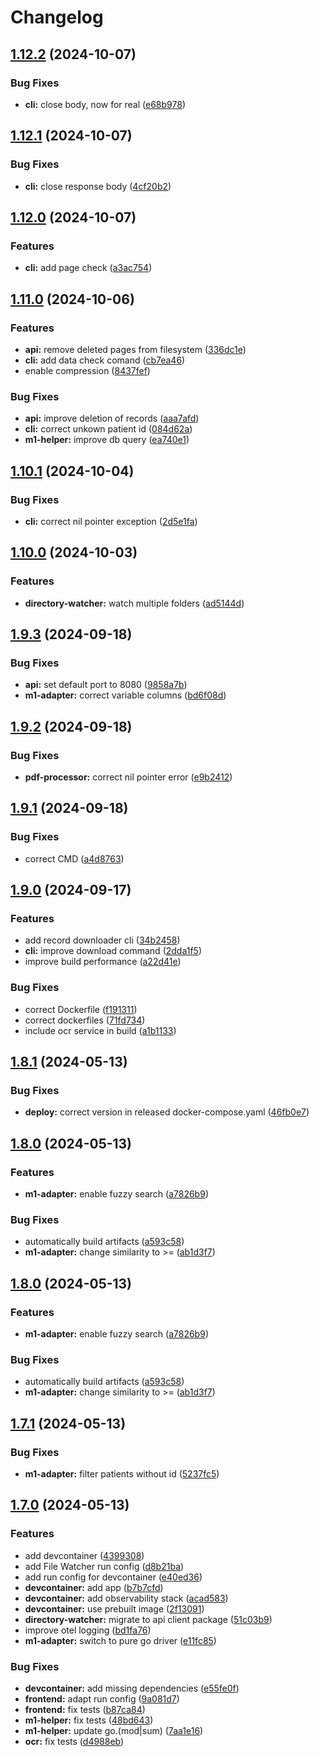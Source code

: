 # Changelog

## [1.12.2](https://github.com/dgmann/document-manager/compare/v1.12.1...v1.12.2) (2024-10-07)


### Bug Fixes

* **cli:** close body, now for real ([e68b978](https://github.com/dgmann/document-manager/commit/e68b97888d384f2aa27b4cf3855e29a583fe7aed))

## [1.12.1](https://github.com/dgmann/document-manager/compare/v1.12.0...v1.12.1) (2024-10-07)


### Bug Fixes

* **cli:** close response body ([4cf20b2](https://github.com/dgmann/document-manager/commit/4cf20b2fe38b23f1889f61fdfc21d140efae784c))

## [1.12.0](https://github.com/dgmann/document-manager/compare/v1.11.0...v1.12.0) (2024-10-07)


### Features

* **cli:** add page check ([a3ac754](https://github.com/dgmann/document-manager/commit/a3ac75427b83a8e942a0d26f37eea2b288e528f0))

## [1.11.0](https://github.com/dgmann/document-manager/compare/v1.10.1...v1.11.0) (2024-10-06)


### Features

* **api:** remove deleted pages from filesystem ([336dc1e](https://github.com/dgmann/document-manager/commit/336dc1e9869eb104b04263f52a4ea74e6ec0aed7))
* **cli:** add data check comand ([cb7ea46](https://github.com/dgmann/document-manager/commit/cb7ea46d00c16156485f7aa94b457c0bfe7a9309))
* enable compression ([8437fef](https://github.com/dgmann/document-manager/commit/8437fef7eb851981e6663516b905349148323e43))


### Bug Fixes

* **api:** improve deletion of records ([aaa7afd](https://github.com/dgmann/document-manager/commit/aaa7afd8925fdd6829619aba7cd9d4d2be5c3dac))
* **cli:** correct unkown patient id ([084d62a](https://github.com/dgmann/document-manager/commit/084d62a9bcd4f60a9668f80f6291844591a1d2b2))
* **m1-helper:** improve db query ([ea740e1](https://github.com/dgmann/document-manager/commit/ea740e14daa64d62af269784d8b6064e733888c6))

## [1.10.1](https://github.com/dgmann/document-manager/compare/v1.10.0...v1.10.1) (2024-10-04)


### Bug Fixes

* **cli:** correct nil pointer exception ([2d5e1fa](https://github.com/dgmann/document-manager/commit/2d5e1fa63558ac019f3bf1b357566cd4ad8ded34))

## [1.10.0](https://github.com/dgmann/document-manager/compare/v1.9.3...v1.10.0) (2024-10-03)


### Features

* **directory-watcher:** watch multiple folders ([ad5144d](https://github.com/dgmann/document-manager/commit/ad5144d4b169c9b08f1d3d413d707eca7894cac1))

## [1.9.3](https://github.com/dgmann/document-manager/compare/v1.9.2...v1.9.3) (2024-09-18)


### Bug Fixes

* **api:** set default port to 8080 ([9858a7b](https://github.com/dgmann/document-manager/commit/9858a7bb8dec7d2b9237d2cb2d40256dff39b9e5))
* **m1-adapter:** correct variable columns ([bd6f08d](https://github.com/dgmann/document-manager/commit/bd6f08d53e0eb22fe9381145aa9d208726681b01))

## [1.9.2](https://github.com/dgmann/document-manager/compare/v1.9.1...v1.9.2) (2024-09-18)


### Bug Fixes

* **pdf-processor:** correct nil pointer error ([e9b2412](https://github.com/dgmann/document-manager/commit/e9b241252a11c6644195ef7103bc71122e3cf917))

## [1.9.1](https://github.com/dgmann/document-manager/compare/v1.9.0...v1.9.1) (2024-09-18)


### Bug Fixes

* correct CMD ([a4d8763](https://github.com/dgmann/document-manager/commit/a4d8763ef4d8ed49acf4f82f37b98ecab633da3b))

## [1.9.0](https://github.com/dgmann/document-manager/compare/v1.8.1...v1.9.0) (2024-09-17)


### Features

* add record downloader cli ([34b2458](https://github.com/dgmann/document-manager/commit/34b24583f6cbc4e7e65977b5ad02dda1375a0ef9))
* **cli:** improve download command ([2dda1f5](https://github.com/dgmann/document-manager/commit/2dda1f5034cd1528ad9a6acc6847bec4bb6fc843))
* improve build performance ([a22d41e](https://github.com/dgmann/document-manager/commit/a22d41ebcc1db80e1f5c8e2a3c9ff8bc2d562551))


### Bug Fixes

* correct Dockerfile ([f191311](https://github.com/dgmann/document-manager/commit/f191311c6041d3ddb5b2cfee1b1066fc96b2ace6))
* correct dockerfiles ([71fd734](https://github.com/dgmann/document-manager/commit/71fd7347e5024980ed0b72aa2bee23ec96baa6fd))
* include ocr service in build ([a1b1133](https://github.com/dgmann/document-manager/commit/a1b11334965ee4e30c7cc23b4d3b84ee2e063a3f))

## [1.8.1](https://github.com/dgmann/document-manager/compare/v1.8.0...v1.8.1) (2024-05-13)


### Bug Fixes

* **deploy:** correct version in released docker-compose.yaml ([46fb0e7](https://github.com/dgmann/document-manager/commit/46fb0e730f1c2689d8be7a4a3846bbf29a96ccf7))

## [1.8.0](https://github.com/dgmann/document-manager/compare/v1.7.1...v1.8.0) (2024-05-13)


### Features

* **m1-adapter:** enable fuzzy search ([a7826b9](https://github.com/dgmann/document-manager/commit/a7826b967c99e3fc3a508d540f4db1eb9dcb4d15))


### Bug Fixes

* automatically build artifacts ([a593c58](https://github.com/dgmann/document-manager/commit/a593c58e2dff0aabf8f228a1c61a9c0d91484015))
* **m1-adapter:** change similarity to &gt;= ([ab1d3f7](https://github.com/dgmann/document-manager/commit/ab1d3f75ef214eaf7077b6b0dfbd1e091da477bb))

## [1.8.0](https://github.com/dgmann/document-manager/compare/v1.7.1...v1.8.0) (2024-05-13)


### Features

* **m1-adapter:** enable fuzzy search ([a7826b9](https://github.com/dgmann/document-manager/commit/a7826b967c99e3fc3a508d540f4db1eb9dcb4d15))


### Bug Fixes

* automatically build artifacts ([a593c58](https://github.com/dgmann/document-manager/commit/a593c58e2dff0aabf8f228a1c61a9c0d91484015))
* **m1-adapter:** change similarity to &gt;= ([ab1d3f7](https://github.com/dgmann/document-manager/commit/ab1d3f75ef214eaf7077b6b0dfbd1e091da477bb))

## [1.7.1](https://github.com/dgmann/document-manager/compare/v1.7.0...v1.7.1) (2024-05-13)


### Bug Fixes

* **m1-adapter:** filter patients without id ([5237fc5](https://github.com/dgmann/document-manager/commit/5237fc5967cbf060a140cdbe6132ea8b07de1657))

## [1.7.0](https://github.com/dgmann/document-manager/compare/v1.6.4...v1.7.0) (2024-05-13)


### Features

* add devcontainer ([4399308](https://github.com/dgmann/document-manager/commit/43993089be84125eb26dda698631331cbb6946b3))
* add File Watcher run config ([d8b21ba](https://github.com/dgmann/document-manager/commit/d8b21bafb75938a6f2fc021826158597d00140d3))
* add run config for devcontainer ([e40ed36](https://github.com/dgmann/document-manager/commit/e40ed36dc0ee3cca68e82bae2561bba59d6b1d0b))
* **devcontainer:** add app ([b7b7cfd](https://github.com/dgmann/document-manager/commit/b7b7cfd69b50a12410eaad7beaa9f176d9814c8c))
* **devcontainer:** add observability stack ([acad583](https://github.com/dgmann/document-manager/commit/acad5834f4c7789b8b0c244a275a1fee135f2016))
* **devcontainer:** use prebuilt image ([2f13091](https://github.com/dgmann/document-manager/commit/2f130914ccc3a83158d1ebca4a258b490d400c61))
* **directory-watcher:** migrate to api client package ([51c03b9](https://github.com/dgmann/document-manager/commit/51c03b976b147c5da771fe27f3bc746c123f3dc7))
* improve otel logging ([bd1fa76](https://github.com/dgmann/document-manager/commit/bd1fa76641f6e75125ae218550184bb2724b5125))
* **m1-adapter:** switch to pure go driver ([e11fc85](https://github.com/dgmann/document-manager/commit/e11fc8563d210fdcb9ed233a860f0b9e0cff8393))


### Bug Fixes

* **devcontainer:** add missing dependencies ([e55fe0f](https://github.com/dgmann/document-manager/commit/e55fe0f01fd4f6c790891c51592351ac2583cdd4))
* **frontend:** adapt run config ([9a081d7](https://github.com/dgmann/document-manager/commit/9a081d7fb8a17714790db8d230e052c3968daee9))
* **frontend:** fix tests ([b87ca84](https://github.com/dgmann/document-manager/commit/b87ca847e25c023cad6f2bf7bbdd75f85a3d2a67))
* **m1-helper:** fix tests ([48bd643](https://github.com/dgmann/document-manager/commit/48bd643360d11eb41fcb6343138c74447e25899f))
* **m1-helper:** update go.(mod|sum) ([7aa1e16](https://github.com/dgmann/document-manager/commit/7aa1e16d3d778a428c89b34e638719530c3d2056))
* **ocr:** fix tests ([d4988eb](https://github.com/dgmann/document-manager/commit/d4988eb2d4b405439e9621ef43e473cf93a71b4a))
